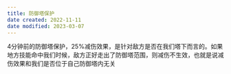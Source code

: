 ```yaml
---
title: 防御塔保护
date created: 2022-11-11
date modified: 2023-03-07
---
```


4分钟前的防御塔保护，25%减伤效果，是针对敌方是否在我们塔下而言的。如果地方技能命中我们时候，敌方正好走出了防御塔范围，则减伤不生效，也就是说减伤效果和我们是否位于自己防御塔内无关
